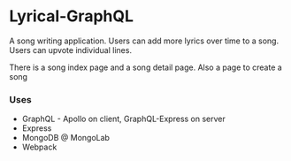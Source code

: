 # Lyrical-GraphQL

A song writing application. Users can add more lyrics over time to a song. Users can upvote individual lines.

There is a song index page and a song detail page.
Also a page to create a song

### Uses

- GraphQL - Apollo on client, GraphQL-Express on server
- Express
- MongoDB @ MongoLab
- Webpack
